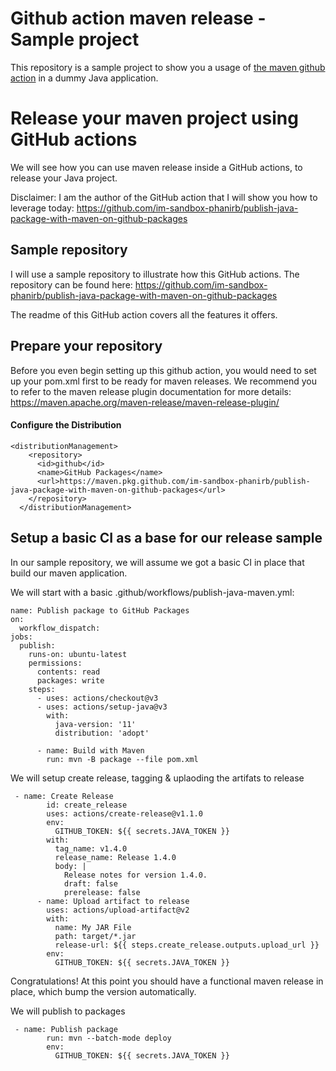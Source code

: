 # Github action maven release - Sample project

This repository is a sample project to show you a usage of [the maven github action](https://github.com/im-sandbox-phanirb/publish-java-package-with-maven-on-github-packages) 
in a dummy Java application.


# Release your maven project using GitHub actions

We will see how you can use maven release inside a GitHub actions, to release your Java project.

Disclaimer: I am the author of the GitHub action that I will show you how to leverage today: https://github.com/im-sandbox-phanirb/publish-java-package-with-maven-on-github-packages

## Sample repository

I will use a sample repository to illustrate how this GitHub actions. The repository can be found here: https://github.com/im-sandbox-phanirb/publish-java-package-with-maven-on-github-packages

The readme of this GitHub action covers all the features it offers.


## Prepare your repository

Before you even begin setting up this github action, you would need to set up your pom.xml first to be ready for maven releases. We recommend you to refer to the maven release plugin documentation for more details: https://maven.apache.org/maven-release/maven-release-plugin/

#### Configure the Distribution

```
<distributionManagement>
    <repository>
      <id>github</id>
      <name>GitHub Packages</name>
      <url>https://maven.pkg.github.com/im-sandbox-phanirb/publish-java-package-with-maven-on-github-packages</url>
    </repository>
  </distributionManagement>
  ```
  
  ## Setup a basic CI as a base for our release sample

In our sample repository, we will assume we got a basic CI in place that build our maven application. 

We will start with a basic .github/workflows/publish-java-maven.yml:

```
name: Publish package to GitHub Packages
on: 
  workflow_dispatch:
jobs:
  publish:
    runs-on: ubuntu-latest 
    permissions: 
      contents: read
      packages: write 
    steps:
      - uses: actions/checkout@v3
      - uses: actions/setup-java@v3
        with:
          java-version: '11'
          distribution: 'adopt'
          
      - name: Build with Maven
        run: mvn -B package --file pom.xml
```

We will setup create release, tagging & uplaoding the artifats to release

```
 - name: Create Release
        id: create_release
        uses: actions/create-release@v1.1.0
        env:
          GITHUB_TOKEN: ${{ secrets.JAVA_TOKEN }}
        with:
          tag_name: v1.4.0
          release_name: Release 1.4.0
          body: |
            Release notes for version 1.4.0.
            draft: false
            prerelease: false
      - name: Upload artifact to release
        uses: actions/upload-artifact@v2
        with:
          name: My JAR File
          path: target/*.jar
          release-url: ${{ steps.create_release.outputs.upload_url }}
        env:
          GITHUB_TOKEN: ${{ secrets.JAVA_TOKEN }}
```
Congratulations! At this point you should have a functional maven release in place, which bump the version automatically.

We will publish to packages
```
 - name: Publish package
        run: mvn --batch-mode deploy
        env:
          GITHUB_TOKEN: ${{ secrets.JAVA_TOKEN }}
 ```
 




















